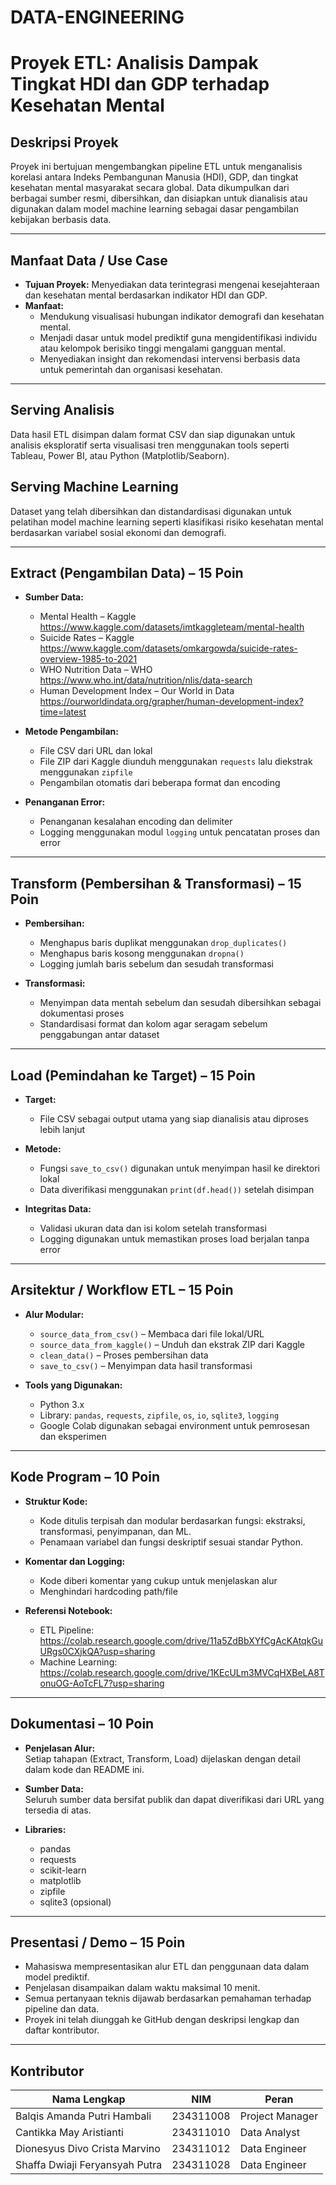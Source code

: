 # DATA-ENGINEERING  
# Proyek ETL: Analisis Dampak Tingkat HDI dan GDP terhadap Kesehatan Mental

## Deskripsi Proyek  
Proyek ini bertujuan mengembangkan pipeline ETL untuk menganalisis korelasi antara Indeks Pembangunan Manusia (HDI), GDP, dan tingkat kesehatan mental masyarakat secara global. Data dikumpulkan dari berbagai sumber resmi, dibersihkan, dan disiapkan untuk dianalisis atau digunakan dalam model machine learning sebagai dasar pengambilan kebijakan berbasis data.

---

## Manfaat Data / Use Case  
- **Tujuan Proyek:** Menyediakan data terintegrasi mengenai kesejahteraan dan kesehatan mental berdasarkan indikator HDI dan GDP.  
- **Manfaat:**  
  - Mendukung visualisasi hubungan indikator demografi dan kesehatan mental.  
  - Menjadi dasar untuk model prediktif guna mengidentifikasi individu atau kelompok berisiko tinggi mengalami gangguan mental.  
  - Menyediakan insight dan rekomendasi intervensi berbasis data untuk pemerintah dan organisasi kesehatan.

---

## Serving Analisis  
Data hasil ETL disimpan dalam format CSV dan siap digunakan untuk analisis eksploratif serta visualisasi tren menggunakan tools seperti Tableau, Power BI, atau Python (Matplotlib/Seaborn).

## Serving Machine Learning  
Dataset yang telah dibersihkan dan distandardisasi digunakan untuk pelatihan model machine learning seperti klasifikasi risiko kesehatan mental berdasarkan variabel sosial ekonomi dan demografi.

---

## Extract (Pengambilan Data) – 15 Poin  
- **Sumber Data:**  
  - Mental Health – Kaggle  
    https://www.kaggle.com/datasets/imtkaggleteam/mental-health  
  - Suicide Rates – Kaggle  
    https://www.kaggle.com/datasets/omkargowda/suicide-rates-overview-1985-to-2021  
  - WHO Nutrition Data – WHO  
    https://www.who.int/data/nutrition/nlis/data-search  
  - Human Development Index – Our World in Data  
    https://ourworldindata.org/grapher/human-development-index?time=latest

- **Metode Pengambilan:**  
  - File CSV dari URL dan lokal  
  - File ZIP dari Kaggle diunduh menggunakan `requests` lalu diekstrak menggunakan `zipfile`  
  - Pengambilan otomatis dari beberapa format dan encoding  

- **Penanganan Error:**  
  - Penanganan kesalahan encoding dan delimiter  
  - Logging menggunakan modul `logging` untuk pencatatan proses dan error

---

## Transform (Pembersihan & Transformasi) – 15 Poin  
- **Pembersihan:**  
  - Menghapus baris duplikat menggunakan `drop_duplicates()`  
  - Menghapus baris kosong menggunakan `dropna()`  
  - Logging jumlah baris sebelum dan sesudah transformasi  

- **Transformasi:**  
  - Menyimpan data mentah sebelum dan sesudah dibersihkan sebagai dokumentasi proses  
  - Standardisasi format dan kolom agar seragam sebelum penggabungan antar dataset

---

## Load (Pemindahan ke Target) – 15 Poin  
- **Target:**  
  - File CSV sebagai output utama yang siap dianalisis atau diproses lebih lanjut  

- **Metode:**  
  - Fungsi `save_to_csv()` digunakan untuk menyimpan hasil ke direktori lokal  
  - Data diverifikasi menggunakan `print(df.head())` setelah disimpan  

- **Integritas Data:**  
  - Validasi ukuran data dan isi kolom setelah transformasi  
  - Logging digunakan untuk memastikan proses load berjalan tanpa error

---

## Arsitektur / Workflow ETL – 15 Poin  
- **Alur Modular:**  
  - `source_data_from_csv()` – Membaca dari file lokal/URL  
  - `source_data_from_kaggle()` – Unduh dan ekstrak ZIP dari Kaggle  
  - `clean_data()` – Proses pembersihan data  
  - `save_to_csv()` – Menyimpan data hasil transformasi  

- **Tools yang Digunakan:**  
  - Python 3.x  
  - Library: `pandas`, `requests`, `zipfile`, `os`, `io`, `sqlite3`, `logging`  
  - Google Colab digunakan sebagai environment untuk pemrosesan dan eksperimen

---

## Kode Program – 10 Poin  
- **Struktur Kode:**  
  - Kode ditulis terpisah dan modular berdasarkan fungsi: ekstraksi, transformasi, penyimpanan, dan ML.  
  - Penamaan variabel dan fungsi deskriptif sesuai standar Python.  

- **Komentar dan Logging:**  
  - Kode diberi komentar yang cukup untuk menjelaskan alur  
  - Menghindari hardcoding path/file  

- **Referensi Notebook:**  
  - ETL Pipeline:  
    https://colab.research.google.com/drive/11a5ZdBbXYfCgAcKAtqkGuURgs0CXjkQA?usp=sharing  
  - Machine Learning:  
    https://colab.research.google.com/drive/1KEcULm3MVCqHXBeLA8TonuOG-AoTcFL7?usp=sharing  

---

## Dokumentasi – 10 Poin  
- **Penjelasan Alur:**  
  Setiap tahapan (Extract, Transform, Load) dijelaskan dengan detail dalam kode dan README ini.  

- **Sumber Data:**  
  Seluruh sumber data bersifat publik dan dapat diverifikasi dari URL yang tersedia di atas.  

- **Libraries:**  
  - pandas  
  - requests  
  - scikit-learn  
  - matplotlib  
  - zipfile  
  - sqlite3 (opsional)  

---

## Presentasi / Demo – 15 Poin  
- Mahasiswa mempresentasikan alur ETL dan penggunaan data dalam model prediktif.  
- Penjelasan disampaikan dalam waktu maksimal 10 menit.  
- Semua pertanyaan teknis dijawab berdasarkan pemahaman terhadap pipeline dan data.  
- Proyek ini telah diunggah ke GitHub dengan deskripsi lengkap dan daftar kontributor.

---

## Kontributor

| Nama Lengkap                        | NIM         | Peran                |
|------------------------------------|-------------|----------------------|
| Balqis Amanda Putri Hambali        | 234311008   | Project Manager      |
| Cantikka May Aristianti            | 234311010   | Data Analyst         |
| Dionesyus Divo Crista Marvino      | 234311012   | Data Engineer        |
| Shaffa Dwiaji Feryansyah Putra     | 234311028   | Data Engineer        |
